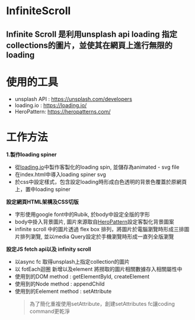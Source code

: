 # InfiniteScroll
## Infinite Scroll 是利用unsplash api loading 指定collections的圖片，並使其在網頁上進行無限的loading

# 使用的工具
- unsplash API : https://unsplash.com/developers
- loading.io : https://loading.io/
- HeroPattern: https://heropatterns.com/

# 工作方法
**1.製作loading spiner**
- 從[loading.io](https://loading.io/)中製作客製化的loading spin, 並儲存為animated - svg file
- 在index.html中導入loading spiner svg
- 於css中設定樣式，包含設定loading時形成白色透明的背景色覆蓋於原網頁上，置中loading spiner

**設定網頁HTML架構及CSS切版**
- 字形使用google font中的Rubik, 於body中設定全版的字形
- body中掛入背景圖片, 圖片來源取自[HeroPattern](https://heropatterns.com/)設定客製化背景圖案
- infinite scroll 中的圖片透過 flex box 排列，將圖片於電腦瀏覽時形成三排圖片排列瀏覽, 並以media Query設定於手機瀏覽時形成一直列全版瀏覽

**設定JS fetch api以及 infinity scroll**
- 以async fc 取得unsplash上指定collection的圖片
- 以 fotEach迴圈 新增<a>以及<img>element 將撈取的圖片相關數據存入相關屬性中
- 使用到的DOM method : getElementById, createElement
- 使用到的Node method : appendChild
- 使用到的Eelement method : setAttribute
    >為了簡化重複使用setAttribute，創建setAttributes fc讓coding command更乾淨

